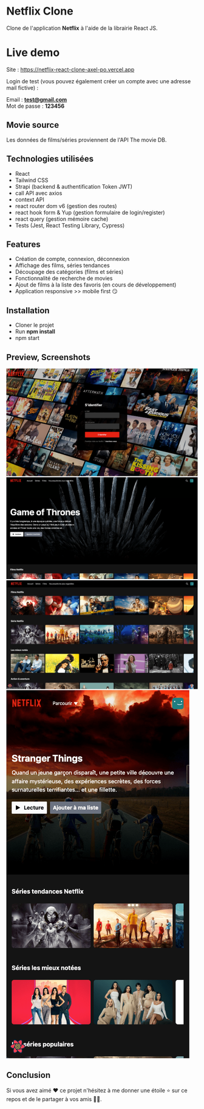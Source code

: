 # Netflix Clone

Clone de l'application **Netflix** à l'aide de la librairie React JS.

# Live demo

Site : https://netflix-react-clone-axel-po.vercel.app

Login de test  (vous pouvez également créer un compte avec une adresse mail fictive) :

Email : **test@gmail.com** </br>
Mot de passe : **123456**

## Movie source

Les données de films/séries proviennent de l'API The movie DB.

## Technologies utilisées

- React
- Tailwind CSS
- Strapi (backend & authentification Token JWT)
- call API avec axios
- context API
- react router dom v6 (gestion des routes)
- react hook form & Yup (gestion formulaire de login/register)
- react query (gestion mémoire cache)
- Tests (Jest, React Testing Library, Cypress)

## Features

- Création de compte, connexion, déconnexion
- Affichage des films, séries tendances
- Découpage des catégories (films et séries)
- Fonctionnalité de recherche de movies
- Ajout de films à la liste des favoris (en cours de développement)
- Application responsive >> mobile first 😏

## Installation

- Cloner le projet
- Run **npm install**
- npm start

## Preview, Screenshots

![page de login](https://github.com/axel-po/netflix-react-clone/blob/main/public/screens/1.png?raw=true)
![header](https://github.com/axel-po/netflix-react-clone/blob/main/public/screens/2.png?raw=true)
![netflix rows](https://github.com/axel-po/netflix-react-clone/blob/main/public/screens/3.png?raw=true)
![responsive](https://github.com/axel-po/netflix-react-clone/blob/main/public/screens/5.png?raw=true)

## Conclusion

Si vous avez aimé ❤️ ce projet n'hésitez à me donner une étoile ⭐️ sur ce repos et de le partager à vos amis 🧑‍💻.
